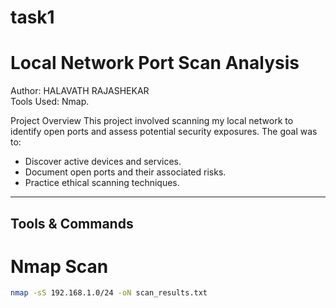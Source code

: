 # task1
# Local Network Port Scan Analysis

Author: HALAVATH RAJASHEKAR  
Tools Used: Nmap.  

Project Overview
This project involved scanning my local network to identify open ports and assess potential security exposures. The goal was to:
- Discover active devices and services.
- Document open ports and their associated risks.
- Practice ethical scanning techniques.

---

## Tools & Commands
# Nmap Scan
```bash
nmap -sS 192.168.1.0/24 -oN scan_results.txt
